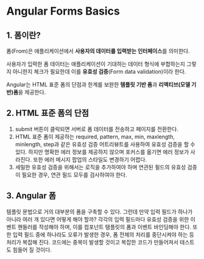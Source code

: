 # Angular Forms Basics

## 1. 폼이란?

폼(From)은 애플리케이션에서 **사용자의 데이터를 입력받는 인터페이스**를 의미한다. 

사용자가 입력한 폼 데이터는 애플리케이션이 기대하는 데이터 형식에 부합하는지 그렇지 아니한지 체크가 필요한데 이를 **유효성 검증**(Form data validation)이라 한다.

Angular는 HTML 표준 폼의 단점과 한계를 보완한 **템플릿 기반 폼**과 **리액티브(모델 기반)폼**을 제공한다.



## 2. HTML 표준 폼의 단점

1. submit 버튼이 클릭되면 서버로 폼 데이터를 전송하고 페이지를 전환한다.
2. HTML 표준 폼이 제공하는 required, pattern, max, min, maxlength, minlength, step과 같은 유효성 검증 어트리뷰트를 사용하여 유효성 검증을 할 수 있다. 하지만 명확한 에러 정보를 제공하지 않으며 포커스를 옮기면 에러 정보가 사라진다. 또한 에러 메시지 팝업의 스타일도 변경하기 어렵다.
3. 세밀한 유효성 검증을 위해서는 로직을 추가하여야 하며 연관된 필드의 유효성 검증이 필요한 경우, 연관 필드 모두를 검사하여야 한다.



## 3. Angular 폼

 템플릿 문법으로 거의 대부분의 폼을 구축할 수 있다. 그런데 만약 입력 필드가 하나가 아니라 여러 개 있다면 어떻게 해야 할까? 각각의 입력 필드마다 유효성 검증을 위한 이벤트 핸들러를 작성해야 하며, 이를 컴포넌트 템플릿의 폼과 이벤트 바인딩해야 한다. 또한 입력 필드 중에 하나라도 오류가 발생한 경우, 폼 전체의 처리를 중단시켜야 하는 등 처리가 복잡해 진다. 코드에는 중복이 발생할 것이고 복잡한 코드가 만들어져서 테스트도 힘들어 질 것이다.